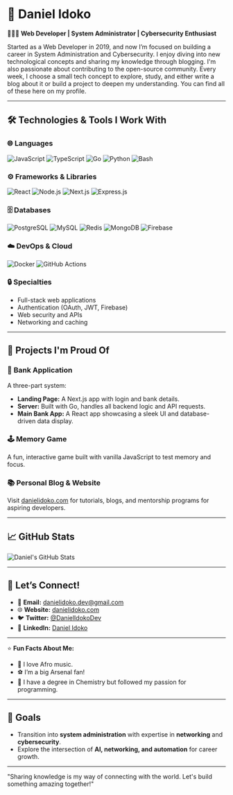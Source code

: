 # 🧪 Daniel Idoko

👨🏿‍💻 **Web Developer | System Administrator | Cybersecurity Enthusiast**   

Started as a Web Developer in 2019, and now I’m focused on building a career in System Administration and Cybersecurity. I enjoy diving into new technological concepts and sharing my knowledge through blogging. I'm also passionate about contributing to the open-source community. Every week, I choose a small tech concept to explore, study, and either write a blog about it or build a project to deepen my understanding. You can find all of these here on my profile.

---
## 🛠️ **Technologies & Tools I Work With**

### 🌐 **Languages**
![JavaScript]([https://img.icons8.com/color/48/000000/javascript.png](https://cdn.jsdelivr.net/gh/devicons/devicon@latest/icons/javascript/javascript-original.svg))
![TypeScript](https://img.icons8.com/color/48/000000/typescript.png)
![Go](https://img.icons8.com/color/48/000000/go.png)
![Python](https://img.icons8.com/color/48/000000/python.png)
![Bash](https://img.icons8.com/ios/50/000000/bash.png)

### ⚙️ **Frameworks & Libraries**
![React](https://img.icons8.com/ios/50/000000/react.png)
![Node.js](https://img.icons8.com/ios/50/000000/nodejs.png)
![Next.js](https://img.icons8.com/ios/50/000000/next.js.png)
![Express.js](https://img.icons8.com/ios/50/000000/express.png)

### 🗄️ **Databases**
![PostgreSQL](https://img.icons8.com/ios/50/000000/postgresql.png)
![MySQL](https://img.icons8.com/ios/50/000000/mysql.png)
![Redis](https://img.icons8.com/ios/50/000000/redis.png)
![MongoDB](https://img.icons8.com/ios/50/000000/mongodb.png)
![Firebase](https://img.icons8.com/ios/50/000000/firebase.png)

### ☁️ **DevOps & Cloud**
![Docker](https://img.icons8.com/ios/50/000000/docker.png)
![GitHub Actions](https://img.icons8.com/ios/50/000000/github-actions.png)

### 🔒 **Specialties**
- Full-stack web applications  
- Authentication (OAuth, JWT, Firebase)  
- Web security and APIs  
- Networking and caching
  
---

## 🚀 **Projects I'm Proud Of**
### 🏦 **Bank Application**
A three-part system:
- **Landing Page:** A Next.js app with login and bank details.
- **Server:** Built with Go, handles all backend logic and API requests.
- **Main Bank App:** A React app showcasing a sleek UI and database-driven data display.

### 🕹️ **Memory Game**  
A fun, interactive game built with vanilla JavaScript to test memory and focus.  

### 📚 **Personal Blog & Website**  
Visit [danielidoko.com](https://danielidoko.com) for tutorials, blogs, and mentorship programs for aspiring developers.  

---

## 📈 **GitHub Stats**
![Daniel's GitHub Stats](https://github-readme-stats.vercel.app/api?username=danielidoko&show_icons=true&theme=radical)

---

## 💬 **Let’s Connect!**
- 💌 **Email:** danielidoko.dev@gmail.com  
- 🌐 **Website:** [danielidoko.com](https://danielidoko.com)  
- 🐦 **Twitter:** [@DanielIdokoDev](https://twitter.com/DanielIdokoDev)  
- 💼 **LinkedIn:** [Daniel Idoko](https://linkedin.com/in/danielidoko)  

---

⭐️ **Fun Facts About Me:**  
- 🎵 I love Afro music.  
- ⚽ I’m a big Arsenal fan!  
- 📖 I have a degree in Chemistry but followed my passion for programming.

---

## 🎯 **Goals**
- Transition into **system administration** with expertise in **networking** and **cybersecurity**.  
- Explore the intersection of **AI, networking, and automation** for career growth.  

---
"Sharing knowledge is my way of connecting with the world. Let's build something amazing together!"  
